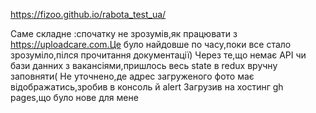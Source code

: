 https://fizoo.github.io/rabota_test_ua/

Саме складне :cпочатку не зрозумів,як працювати з https://uploadcare.com.Це було найдовше по часу,поки все стало зрозуміло,пілся прочитання документації)
Через те,що немає API  чи бази данних з вакансіями,пришлось весь state  в redux вручну заповняти(
Не уточнено,де адрес загруженого фото має відображатись,зробив в консоль й alert
Загрузив на хостинг gh pages,що було нове для мене

